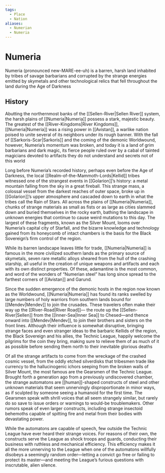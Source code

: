 ```yaml
---
tags:
  - Place
  - Nation
aliases:
  - Numerian
  - Numeria
---
```

# Numeria
Numeria (pronounced new-MARE-ee-uh) is a barren, harsh land inhabited by tribes of savage barbarians and corrupted by the strange energies emitted by skymetals and other technological relics that fell throughout the land during the Age of Darkness
## History
Abutting the northernmost banks of the [[Sellen-River|Sellen River]] system, the harsh plains of [[Numeria|Numeria]] possess a stark, majestic beauty. The greatest of the [[River-Kingdoms|River Kingdoms]], [[Numeria|Numeria]] was a rising power in [[Avistan]], a warlike nation poised to unite several of its neighbors under its rough banner. With the fall of [[Sarkoris-Scar|Sarkoris]] and the coming of the demonic Worldwound, however, Numeria’s momentum was broken, and today it is a land of grim barbarians and dark magic, its fierce people ruled over by a cabal of tainted magicians devoted to artifacts they do not understand and secrets not of this world

Long before Numeria’s recorded history, perhaps even before the Age of Darkness, the local [[Realm-of-the-Mammoth-Lords|Kellid]] tribes witnessed one of the strangest events in [[Golarion]]’s history: a metal mountain falling from the sky in a great fireball. This strange mass, a colossal vessel from the darkest reaches of outer space, broke up in [[Golarion]]’s upper atmosphere and cascaded down to earth in what the tribes call the Rain of Stars. All across the plains of [[Numeria|Numeria]], chunks of strange materials as small as fists or as large as cities slammed down and buried themselves in the rocky earth, bathing the landscape in unknown energies that continue to cause weird mutations to this day. The largest of these fragments, known as the Silver Mount, looms over Numeria’s capital city of Starfall, and the bizarre knowledge and technology gained from its honeycomb of intact chambers is the basis for the Black Sovereign’s firm control of the region.

While its barren landscape leaves little for trade, [[Numeria|Numeria]] is famous in the more civilized southern lands as the primary source of skymetals, seven rare metallic alloys sheared from the hull of the crashing starship, all useful in the creation of unique weapons and artifacts and each with its own distinct properties. Of these, adamantine is the most common, and word of the wonders of “Numerian steel” has long since spread to the farthest corners of [[Avistan]] and Garund.

Since the sudden emergence of the demonic hosts in the region now known as the Worldwound, [[Numeria|Numeria]] has found its ranks swelled by large numbers of holy warriors from southern lands bound for [[Mendev|Mendev]] to join the crusades. These travelers often make their way up the [[River-Road|River Road]]— the route up the [[Sellen-River|Sellen]] from the [[Inner-Sea|Inner Sea]] to Chesed—and thence onward into [[Mendev|Mendev]], to join their brothers and sisters on the front lines. Although their influence is somewhat disruptive, bringing strange faces and even stranger ideas to the barbaric Kellids of the region, the Black Sovereign and his allies, the Technic League, happily welcome the pilgrims for the coin they bring, making sure to relieve them of as much of it as possible before sending them north to their inevitable glorious deaths

Of all the strange artifacts to come from the wreckage of the crashed cosmic vessel, from the oddly etched silverdisks that tribesmen trade like currency to the hallucinogenic ichors seeping from the broken walls of Silver Mount, the most famous are the Gearsmen of the Technic League. Brought forth a generation ago from a previously undiscovered chamber, the strange automatons are [[human]]-shaped constructs of steel and other unknown materials that seem unnervingly disproportionate in minor ways, as if sculpted by someone seeing a humanoid for the first time. The Gearsmen speak with shrill voices that all seem strangely similar, but rarely do so save to issue orders or warnings to would-be troublemakers. Other rumors speak of even larger constructs, including strange insectoid behemoths capable of spitting fire and metal from their bodies with devastating power.

While the automatons are capable of speech, few outside the Technic League have ever heard their strange voices. For reasons of their own, the constructs serve the League as shock troops and guards, conducting their business with ruthless and mechanical efficiency. This efficiency makes it all the more unnerving to the League when one of the automatons willfully disobeys a seemingly random order—letting a convict go free or failing to protect its master—and meeting the League’s furious questions with inscrutable, alien silence.